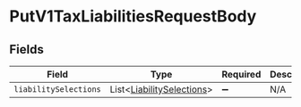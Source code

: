 # PutV1TaxLiabilitiesRequestBody


## Fields

| Field                                                                        | Type                                                                         | Required                                                                     | Description                                                                  |
| ---------------------------------------------------------------------------- | ---------------------------------------------------------------------------- | ---------------------------------------------------------------------------- | ---------------------------------------------------------------------------- |
| `liabilitySelections`                                                        | List\<[LiabilitySelections](../../models/operations/LiabilitySelections.md)> | :heavy_minus_sign:                                                           | N/A                                                                          |